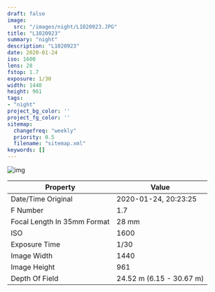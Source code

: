 ```yaml
---
draft: false
image:
  src: "/images/night/L1020923.JPG"
title: "L1020923"
summary: "night"
description: "L1020923"
date: 2020-01-24
iso: 1600
lens: 28
fstop: 1.7
exposure: 1/30
width: 1440
height: 961
tags:
- "night"
project_bg_color: ''
project_fg_color: ''
sitemap:
  changefreq: "weekly"
  priority: 0.5
  filename: "sitemap.xml"
keywords: []
---
```


![img](/images/night/L1020923.JPG)


Property | Value
---------|------
Date/Time Original              | 2020-01-24, 20:23:25
F Number                        | 1.7
Focal Length In 35mm Format     | 28 mm
ISO                             | 1600
Exposure Time                   | 1/30
Image Width                     | 1440
Image Height                    | 961
Depth Of Field                  | 24.52 m (6.15 - 30.67 m)
